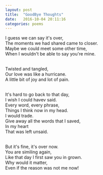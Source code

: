 ```yaml
---
layout: post
title:  "GoodBye Thoughts"
date:   2016-10-04 20:11:16
categories: poems
---
```


I guess we can say it's over,<br>
The moments we had shared came to closer.<br>
Maybe we could meet some other time,<br>
When I wouldn't be able to say you're mine.<br><br>

Twisted and tangled,<br>
Our love was like a hurricane.<br>
A little bit of joy and lot of pain.<br><br>

It's hard to go back to that day,<br>
I wish I could havev said.<br>
Every word, every phrase,<br>
Things I think now in my head.<br>
I would trade.<br>
Give away all the words that I saved,<br>
In my heart<br>
That was left unsaid.<br><br>

But it's fine, it's over now.<br>
You are similing again,<br>
Like that day I first saw you in grown.<br>
Why would it matter,<br>
Even if the reason was not me now!<br><br>